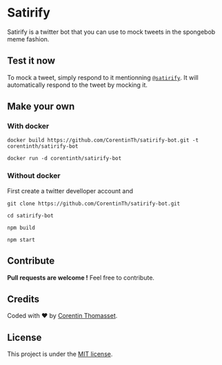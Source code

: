 # Satirify

Satirify is a twitter bot that you can use to mock tweets in the spongebob meme fashion. 

## Test it now

To mock a tweet, simply respond to it mentionning [`@satirify`](https://twitter.com/satirify). It will automatically respond to the tweet by mocking it.

## Make your own
### With docker

```shell
docker build https://github.com/CorentinTh/satirify-bot.git -t corentinth/satirify-bot

docker run -d corentinth/satirify-bot
```

### Without docker

First create a twitter develloper account and 
```shell
git clone https://github.com/CorentinTh/satirify-bot.git

cd satirify-bot

npm build

npm start
```


## Contribute
**Pull requests are welcome !** Feel free to contribute.

## Credits
Coded with ❤️ by [Corentin Thomasset](//corentin-thomasset.fr).

## License
This project is under the [MIT license](./LICENSE).